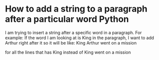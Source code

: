
# How to add a string to a paragraph after a particular word Python

I am trying to insert a string after a specific word in a paragraph.
For example:
If the word I am looking at is King in the paragraph, I want to add Arthur right after it so it will be like:
King Arthur went on a mission

for all the lines that has King instead of
King went on a mission


        
